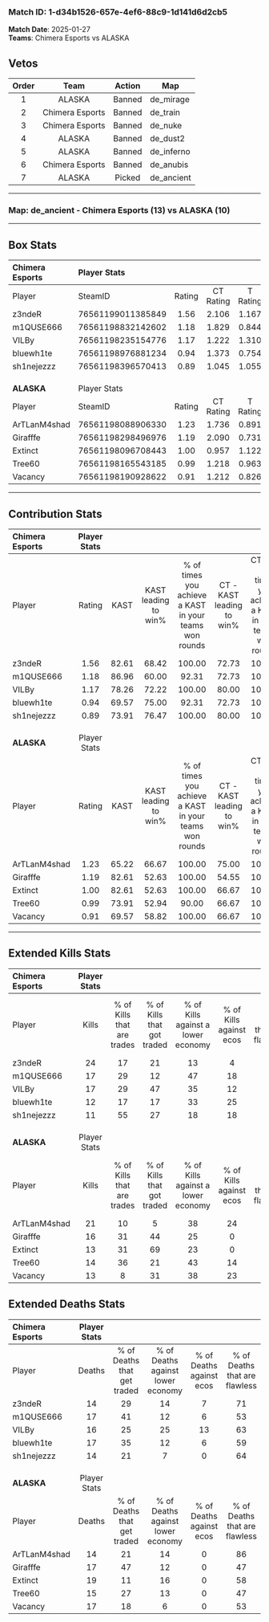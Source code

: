 ### Match ID: 1-d34b1526-657e-4ef6-88c9-1d141d6d2cb5  
**Match Date**: 2025-01-27  
**Teams**: Chimera Esports vs ALASKA  

## Vetos  

| Order | Team | Action | Map |
| :---: | :--: | :----: | --- |
| 1 | ALASKA | Banned | de_mirage |
| 2 | Chimera Esports | Banned | de_train |
| 3 | Chimera Esports | Banned | de_nuke |
| 4 | ALASKA | Banned | de_dust2 |
| 5 | ALASKA | Banned | de_inferno |
| 6 | Chimera Esports | Banned | de_anubis |
| 7 | ALASKA | Picked | de_ancient |

---  

### **Map**: de_ancient - Chimera Esports (13) vs ALASKA (10)  
---  

## Box Stats  

| **Chimera Esports** | Player Stats      |        |           |          |       |      |       |         |        |      |     |
| :- | :- | :-: | :-: | :-: | :-: | :-: | :-: | :-: | :-: | :-: | :-: |
| Player              | SteamID           | Rating | CT Rating | T Rating | KAST  | ADR  | Kills | Assists | Deaths | K/D  | HS% |
| z3ndeR              | 76561199011385849 |  1.56  |   2.106   |  1.167   | 82.61 | 95.7 |  24   |    3    |   14   | 1.71 | 29  |
| m1QUSE666           | 76561198832142602 |  1.18  |   1.829   |  0.844   | 86.96 | 66.3 |  17   |    7    |   17   | 1.00 | 52  |
| VILBy               | 76561198235154776 |  1.17  |   1.222   |  1.310   | 78.26 | 78.9 |  17   |    4    |   16   | 1.06 | 52  |
| bluewh1te           | 76561198976881234 |  0.94  |   1.373   |  0.754   | 69.57 | 80.8 |  12   |   12    |   17   | 0.71 | 41  |
| sh1nejezzz          | 76561198396570413 |  0.89  |   1.045   |  1.055   | 73.91 | 56.0 |  11   |    5    |   14   | 0.79 | 54  |
|                     |                   |        |           |          |       |      |       |         |        |      |     |
|                     |                   |        |           |          |       |      |       |         |        |      |     |
|                     |                   |        |           |          |       |      |       |         |        |      |     |
| **ALASKA**          | Player Stats      |        |           |          |       |      |       |         |        |      |     |
| Player              | SteamID           | Rating | CT Rating | T Rating | KAST  | ADR  | Kills | Assists | Deaths | K/D  | HS% |
| ArTLanM4shad        | 76561198088906330 |  1.23  |   1.736   |  0.891   | 65.22 | 64.4 |  21   |    4    |   14   | 1.50 | 28  |
| Girafffe            | 76561198298496976 |  1.19  |   2.090   |  0.731   | 82.61 | 89.3 |  16   |    8    |   17   | 0.94 | 75  |
| Extinct             | 76561198096708443 |  1.00  |   0.957   |  1.122   | 82.61 | 78.0 |  13   |    8    |   19   | 0.68 | 53  |
| Tree60              | 76561198165543185 |  0.99  |   1.218   |  0.963   | 73.91 | 62.4 |  14   |    3    |   15   | 0.93 | 71  |
| Vacancy             | 76561198190928622 |  0.91  |   1.212   |  0.826   | 69.57 | 67.2 |  13   |    7    |   17   | 0.76 | 61  |
---  

## Contribution Stats  

| **Chimera Esports** | Player Stats |       |                      |                                                        |                           |                                                             |                          |                                                            |
| :- | :-: | :-: | :-: | :-: | :-: | :-: | :-: | :-: |
| Player              |    Rating    | KAST  | KAST leading to win% | % of times you achieve a KAST in your teams won rounds | CT - KAST leading to win% | CT - % of times you achieve a KAST in your teams won rounds | T - KAST leading to win% | T - % of times you achieve a KAST in your teams won rounds |
| z3ndeR              |     1.56     | 82.61 |        68.42         |                         100.00                         |           72.73           |                           100.00                            |          62.50           |                           100.00                           |
| m1QUSE666           |     1.18     | 86.96 |        60.00         |                         92.31                          |           72.73           |                           100.00                            |          44.44           |                           80.00                            |
| VILBy               |     1.17     | 78.26 |        72.22         |                         100.00                         |           80.00           |                           100.00                            |          62.50           |                           100.00                           |
| bluewh1te           |     0.94     | 69.57 |        75.00         |                         92.31                          |           72.73           |                           100.00                            |          80.00           |                           80.00                            |
| sh1nejezzz          |     0.89     | 73.91 |        76.47         |                         100.00                         |           80.00           |                           100.00                            |          71.43           |                           100.00                           |
|                     |              |       |                      |                                                        |                           |                                                             |                          |                                                            |
|                     |              |       |                      |                                                        |                           |                                                             |                          |                                                            |
|                     |              |       |                      |                                                        |                           |                                                             |                          |                                                            |
| **ALASKA**          | Player Stats |       |                      |                                                        |                           |                                                             |                          |                                                            |
| Player              |    Rating    | KAST  | KAST leading to win% | % of times you achieve a KAST in your teams won rounds | CT - KAST leading to win% | CT - % of times you achieve a KAST in your teams won rounds | T - KAST leading to win% | T - % of times you achieve a KAST in your teams won rounds |
| ArTLanM4shad        |     1.23     | 65.22 |        66.67         |                         100.00                         |           75.00           |                           100.00                            |          57.14           |                           100.00                           |
| Girafffe            |     1.19     | 82.61 |        52.63         |                         100.00                         |           54.55           |                           100.00                            |          50.00           |                           100.00                           |
| Extinct             |     1.00     | 82.61 |        52.63         |                         100.00                         |           66.67           |                           100.00                            |          40.00           |                           100.00                           |
| Tree60              |     0.99     | 73.91 |        52.94         |                         90.00                          |           66.67           |                           100.00                            |          37.50           |                           75.00                            |
| Vacancy             |     0.91     | 69.57 |        58.82         |                         100.00                         |           66.67           |                           100.00                            |          50.00           |                           100.00                           |
---  

## Extended Kills Stats  

| **Chimera Esports** | Player Stats |                            |                            |                                    |                         |                              |                                 |                                       |                    |           |
| :- | :-: | :-: | :-: | :-: | :-: | :-: | :-: | :-: | :-: | :-: |
| Player              |    Kills     | % of Kills that are trades | % of Kills that got traded | % of Kills against a lower economy | % of Kills against ecos | % of Kills that are flawless | % of Kills that are close duels | % of Kills that are assisted by flash | Pistol Round Kills | AWP Kills |
| z3ndeR              |      24      |             17             |             21             |                 13                 |            4            |              58              |                0                |                   4                   |         8          |     5     |
| m1QUSE666           |      17      |             29             |             12             |                 47                 |           18            |              71              |                0                |                   0                   |         0          |     1     |
| VILBy               |      17      |             29             |             47             |                 35                 |           12            |              53              |                0                |                   6                   |         0          |     0     |
| bluewh1te           |      12      |             17             |             17             |                 33                 |           25            |              42              |                8                |                  17                   |         0          |     2     |
| sh1nejezzz          |      11      |             55             |             27             |                 18                 |           18            |              73              |                9                |                   0                   |         0          |     2     |
|                     |              |                            |                            |                                    |                         |                              |                                 |                                       |                    |           |
|                     |              |                            |                            |                                    |                         |                              |                                 |                                       |                    |           |
|                     |              |                            |                            |                                    |                         |                              |                                 |                                       |                    |           |
| **ALASKA**          | Player Stats |                            |                            |                                    |                         |                              |                                 |                                       |                    |           |
| Player              |    Kills     | % of Kills that are trades | % of Kills that got traded | % of Kills against a lower economy | % of Kills against ecos | % of Kills that are flawless | % of Kills that are close duels | % of Kills that are assisted by flash | Pistol Round Kills | AWP Kills |
| ArTLanM4shad        |      21      |             10             |             5              |                 38                 |           24            |              71              |                5                |                   0                   |         4          |     1     |
| Girafffe            |      16      |             31             |             44             |                 25                 |            0            |              63              |                0                |                   0                   |         0          |     2     |
| Extinct             |      13      |             31             |             69             |                 23                 |            0            |              54              |                8                |                  23                   |         1          |     2     |
| Tree60              |      14      |             36             |             21             |                 43                 |           14            |              57              |                0                |                  14                   |         1          |     0     |
| Vacancy             |      13      |             8              |             31             |                 38                 |           23            |              54              |               15                |                   8                   |         0          |     0     |
## Extended Deaths Stats  

| **Chimera Esports** | Player Stats |                             |                                   |                          |                               |                            |                           |               |
| :- | :-: | :-: | :-: | :-: | :-: | :-: | :-: | :-: |
| Player              |    Deaths    | % of Deaths that get traded | % of Deaths against lower economy | % of Deaths against ecos | % of Deaths that are flawless | % of Deaths that are close | % of Deaths while blinded | Deaths to AWP |
| z3ndeR              |      14      |             29              |                14                 |            7             |              71               |             0              |            14             |       0       |
| m1QUSE666           |      17      |             41              |                12                 |            6             |              53               |             12             |             0             |       3       |
| VILBy               |      16      |             25              |                25                 |            13            |              63               |             0              |             6             |       0       |
| bluewh1te           |      17      |             35              |                12                 |            6             |              59               |             6              |             6             |       2       |
| sh1nejezzz          |      14      |             21              |                 7                 |            0             |              64               |             7              |            14             |       1       |
|                     |              |                             |                                   |                          |                               |                            |                           |               |
|                     |              |                             |                                   |                          |                               |                            |                           |               |
|                     |              |                             |                                   |                          |                               |                            |                           |               |
| **ALASKA**          | Player Stats |                             |                                   |                          |                               |                            |                           |               |
| Player              |    Deaths    | % of Deaths that get traded | % of Deaths against lower economy | % of Deaths against ecos | % of Deaths that are flawless | % of Deaths that are close | % of Deaths while blinded | Deaths to AWP |
| ArTLanM4shad        |      14      |             21              |                14                 |            0             |              86               |             0              |             7             |       1       |
| Girafffe            |      17      |             47              |                12                 |            0             |              47               |             0              |             0             |       2       |
| Extinct             |      19      |             11              |                16                 |            0             |              58               |             0              |             5             |       2       |
| Tree60              |      15      |             27              |                13                 |            0             |              47               |             7              |             7             |       2       |
| Vacancy             |      17      |             18              |                 6                 |            0             |              53               |             6              |             6             |       1       |
